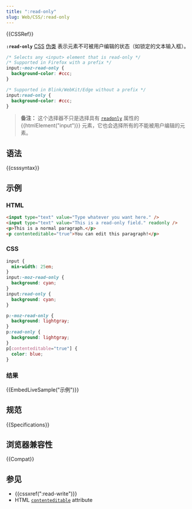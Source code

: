 ```yaml
---
title: ":read-only"
slug: Web/CSS/:read-only
---
```


{{CSSRef}}

**`:read-only`** [CSS](/zh-CN/docs/Web/CSS) [伪类](/zh-CN/docs/CSS/Pseudo-classes) 表示元素不可被用户编辑的状态（如锁定的文本输入框）。

```css
/* Selects any <input> element that is read-only */
/* Supported in Firefox with a prefix */
input:-moz-read-only {
  background-color: #ccc;
}

/* Supported in Blink/WebKit/Edge without a prefix */
input:read-only {
  background-color: #ccc;
}
```

> **备注：** 这个选择器不只是选择具有 [`readonly`](/zh-CN/docs/Web/HTML/Element/input#readonly) 属性的{{htmlElement("input")}} 元素，它也会选择所有的不能被用户编辑的元素。

## 语法

{{csssyntax}}

## 示例

### HTML

```html
<input type="text" value="Type whatever you want here." />
<input type="text" value="This is a read-only field." readonly />
<p>This is a normal paragraph.</p>
<p contenteditable="true">You can edit this paragraph!</p>
```

### CSS

```css
input {
  min-width: 25em;
}
input:-moz-read-only {
  background: cyan;
}
input:read-only {
  background: cyan;
}

p:-moz-read-only {
  background: lightgray;
}
p:read-only {
  background: lightgray;
}
p[contenteditable="true"] {
  color: blue;
}
```

### 结果

{{EmbedLiveSample("示例")}}

## 规范

{{Specifications}}

## 浏览器兼容性

{{Compat}}

## 参见

- {{cssxref(":read-write")}}
- HTML [`contenteditable`](/zh-CN/docs/Web/HTML/Global_attributes#contenteditable) attribute
